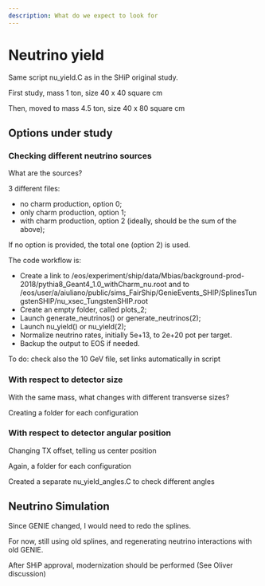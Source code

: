```yaml
---
description: What do we expect to look for
---
```


# Neutrino yield

Same script nu\_yield.C as in the SHiP original study.

First study, mass 1 ton, size 40 x 40 square cm

Then, moved to mass 4.5 ton, size 40 x 80 square cm

## Options under study

### Checking different neutrino sources

What are the sources?

3 different files:

* no charm production, option 0;
* only charm production, option 1;
* with charm production, option 2 (ideally, should be the sum of the above);

If no option is provided, the total one (option 2) is used.

The code workflow is:

* Create a link to /eos/experiment/ship/data/Mbias/background-prod-2018/pythia8\_Geant4\_1.0\_withCharm\_nu.root and to /eos/user/a/aiuliano/public/sims\_FairShip/GenieEvents\_SHIP/SplinesTungstenSHIP/nu\_xsec\_TungstenSHIP.root
* Create an empty folder, called plots\_2;
* Launch generate\_neutrinos() or generate\_neutrinos(2);
* Launch nu\_yield() or nu\_yield(2);
* Normalize neutrino rates, initially 5e+13, to 2e+20 pot per target.&#x20;
* Backup the output to EOS if needed.

To do: check also the 10 GeV file, set links automatically in script



### With respect to detector size

With the same mass, what changes with different transverse sizes?

Creating a folder for each configuration

### With respect to detector angular position

Changing TX offset, telling us center position

Again, a folder for each configuration

Created a separate nu\_yield\_angles.C to check different angles

## Neutrino Simulation

Since GENIE changed, I would need to redo the splines.

For now, still using old splines, and regenerating neutrino interactions with old GENIE.

After SHiP approval, modernization should be performed (See Oliver discussion)
